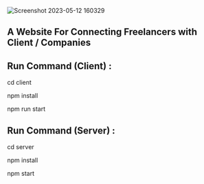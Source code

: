 ![Screenshot 2023-05-12 160329](https://github.com/niladrix719/Fipezo/assets/91966855/5b87479a-6952-4eb8-8d27-7f0ed09762f0)

## A Website For Connecting Freelancers with Client / Companies

## Run Command (Client) : 
cd client 

npm install

npm run start

## Run Command (Server) :
cd server 

npm install

npm start
